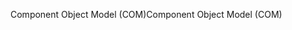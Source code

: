<span data-ttu-id="d4a65-101">Component Object Model (COM)</span><span class="sxs-lookup"><span data-stu-id="d4a65-101">Component Object Model (COM)</span></span>